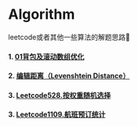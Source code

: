 # Algorithm
leetcode或者其他一些算法的解题思路🚀

#### 1. [01背包及滚动数组优化](https://github.com/cocoonbud/Algorithm/blob/master/01%E8%83%8C%E5%8C%85%E9%97%AE%E9%A2%98%E5%8F%8A%E6%BB%9A%E5%8A%A8%E6%95%B0%E7%BB%84%E4%BC%98%E5%8C%96%E7%A9%BA%E9%97%B4.md)

#### 2. [编辑距离（Levenshtein Distance）](https://github.com/cocoonbud/Algorithm/blob/master/%E7%BC%96%E8%BE%91%E8%B7%9D%E7%A6%BB%EF%BC%88Levenshtein%20Distance%EF%BC%89.md)

#### 3. [Leetcode528.按权重随机选择](https://github.com/cocoonbud/Algorithm/blob/master/Leetcode528%E6%8C%89%E6%9D%83%E9%87%8D%E9%9A%8F%E6%9C%BA%E9%80%89%E6%8B%A9%E8%A7%A3%E9%A2%98%E6%80%9D%E8%B7%AF.md)
#### 3. [Leetcode1109.航班预订统计](https://github.com/cocoonbud/Algorithm/blob/master/Leetcode528%E6%8C%89%E6%9D%83%E9%87%8D%E9%9A%8F%E6%9C%BA%E9%80%89%E6%8B%A9%E8%A7%A3%E9%A2%98%E6%80%9D%E8%B7%AF.md)


